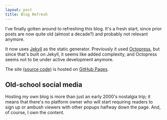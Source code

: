 ```yaml
---
layout: post
title: Blog Refresh
---
```

I've finally gotten around to refreshing this blog. It's a fresh start, since prior posts are now quite old (almost a decade?) and probably not relevant anymore.

It now uses [Jekyll](https://jekyllrb.com/) as the static generator. Previously it used [Octopress](http://octopress.org), but since that's built on Jekyll, it seems like added complexity, and Octopress seems not to be under active development anymore.

The site [(source code)](https://github.com/tomwhipple/tomwhipple.github.com) is hosted on [GitHub Pages](https://pages.github.com/).

## Old-school social media

Hosting my own blog is more than just an early 2000's nostalgia trip; it means that there's no platform owner who will start requiring readers to sign up or ambush viewers with other popups halfway down the page. And, of course, I own the content.